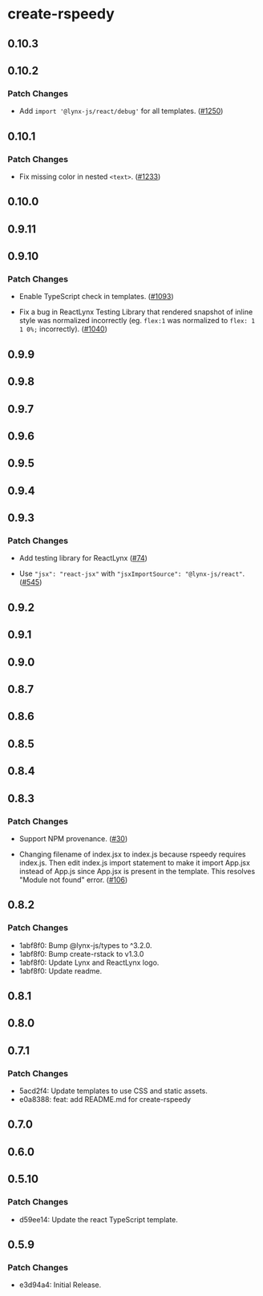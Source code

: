 # create-rspeedy

## 0.10.3

## 0.10.2

### Patch Changes

- Add `import '@lynx-js/react/debug'` for all templates. ([#1250](https://github.com/lynx-family/lynx-stack/pull/1250))

## 0.10.1

### Patch Changes

- Fix missing color in nested `<text>`. ([#1233](https://github.com/lynx-family/lynx-stack/pull/1233))

## 0.10.0

## 0.9.11

## 0.9.10

### Patch Changes

- Enable TypeScript check in templates. ([#1093](https://github.com/lynx-family/lynx-stack/pull/1093))

- Fix a bug in ReactLynx Testing Library that rendered snapshot of inline style was normalized incorrectly (eg. `flex:1` was normalized to `flex: 1 1 0%;` incorrectly). ([#1040](https://github.com/lynx-family/lynx-stack/pull/1040))

## 0.9.9

## 0.9.8

## 0.9.7

## 0.9.6

## 0.9.5

## 0.9.4

## 0.9.3

### Patch Changes

- Add testing library for ReactLynx ([#74](https://github.com/lynx-family/lynx-stack/pull/74))

- Use `"jsx": "react-jsx"` with `"jsxImportSource": "@lynx-js/react"`. ([#545](https://github.com/lynx-family/lynx-stack/pull/545))

## 0.9.2

## 0.9.1

## 0.9.0

## 0.8.7

## 0.8.6

## 0.8.5

## 0.8.4

## 0.8.3

### Patch Changes

- Support NPM provenance. ([#30](https://github.com/lynx-family/lynx-stack/pull/30))

- Changing filename of index.jsx to index.js because rspeedy requires index.js. Then edit index.js import statement to make it import App.jsx instead of App.js since App.jsx is present in the template. This resolves "Module not found" error. ([#106](https://github.com/lynx-family/lynx-stack/pull/106))

## 0.8.2

### Patch Changes

- 1abf8f0: Bump @lynx-js/types to ^3.2.0.
- 1abf8f0: Bump create-rstack to v1.3.0
- 1abf8f0: Update Lynx and ReactLynx logo.
- 1abf8f0: Update readme.

## 0.8.1

## 0.8.0

## 0.7.1

### Patch Changes

- 5acd2f4: Update templates to use CSS and static assets.
- e0a8388: feat: add README.md for create-rspeedy

## 0.7.0

## 0.6.0

## 0.5.10

### Patch Changes

- d59ee14: Update the react TypeScript template.

## 0.5.9

### Patch Changes

- e3d94a4: Initial Release.
